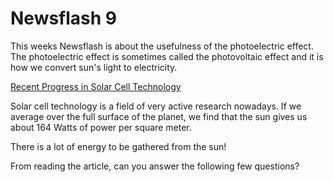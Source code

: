 # Newsflash 9

This weeks Newsflash is about the usefulness of the photoelectric effect. The photoelectric effect is sometimes called the photovoltaic effect and it is how we convert sun's light to electricity.

[Recent Progress in Solar Cell Technology](http://www.sciencedaily.com/releases/2013/05/130506094511.htm)

Solar cell technology is a field of very active research nowadays. If we average over the full surface of the planet, we find that the sun gives us about 164 Watts of power per square meter.

There is a lot of energy to be gathered from the sun!

From reading the article, can you answer the following few questions?

